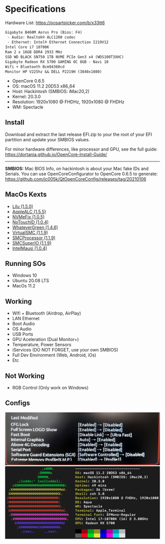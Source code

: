 # Specifications

Hardware List: https://pcpartpicker.com/b/x33tt6
```
Gigabyte B460M Aorus Pro (Bios: F4)
 - Audio: Realtek® ALC1200 codec
 - Ethernet: Intel® Ethernet Connection I219V12
Intel Core i7 10700K
Ram 2 x 16GB DDR4 2933 MHz
SSD WD BLACK SN750 1TB NVME PCIe Gen3 x4 (WDS100T3XHC)
Gigabyte Radeon RX 5700 GAMING OC 8GB - Navi 10
Wifi + Bluetooth Bcm94360cd
Monitor HP V225hz && DELL P2219H (3840x1080)
```

- OpenCore 0.6.5
- OS: macOS 11.2 20D53 x86_64
- Host: Hackintosh (SMBIOS: iMac20,2)
- Kernel: 20.3.0
- Resolution: 1920x1080 @ FHDHz, 1920x1080 @ FHDHz
- WM: Spectacle

## Install

Download and extract the last release EFI.zip to your the root of your EFI partition and update your SMBIOS values.

For minor hardware differences, like processor and GPU, see the full guide:
https://dortania.github.io/OpenCore-Install-Guide/

---

**SMBIOS:** Mac BIOS Info, on hackintosh is about your Mac fake IDs and Serials.
You can use OpenCoreConfigurator to OpenCore 0.6.5 to generate:
https://github.com/ic005k/QtOpenCoreConfig/releases/tag/20210106

## MacOs Kexts

- [Lilu (1.5.0)](https://github.com/acidanthera/Lilu/releases/tag/1.5.0)
- [AppleALC (1.5.5)](https://github.com/acidanthera/AppleALC/releases/tag/1.5.5)
- [NVMeFix (1.0.5)](https://github.com/acidanthera/NVMeFix/releases/tag/1.0.5)
- [NoTouchID (1.0.4)](https://github.com/al3xtjames/NoTouchID/releases/tag/1.0.4)
- [WhateverGreen (1.4.6)](https://github.com/acidanthera/WhateverGreen/releases/tag/1.4.6)
- [VirtualSMC (1.1.9)](https://github.com/acidanthera/VirtualSMC/releases/tag/1.1.9)
- [SMCProcessor (1.1.9)](https://github.com/acidanthera/VirtualSMC/releases/tag/1.1.9)
- [SMCSuperIO (1.1.9)](https://github.com/acidanthera/VirtualSMC/releases/tag/1.1.9)
- [IntelMausi (1.0.4)](https://github.com/acidanthera/IntelMausi/releases/tag/1.0.4)

## Running SOs

- Windows 10
- Ubuntu 20.08 LTS
- MacOs 11.2

## Working

- Wifi + Bluetooth (Airdrop, AirPlay)
- LAN Ethernet
- Boot Audio
- OS Audio
- USB Ports
- GPU Aceleration (Dual Monitor+)
- Temperature, Power Sensors
- iServices (DO NOT FORGET, use your own SMBIOS)
- Full Dev Environment (Web, Android, iOs)
- Etc

## Not Working

- RGB Control (Only work on Windows)

## Configs

![Bios Config](images/BiosConfig.jpg)
![About This Mac](images/AboutThisMac.png)
